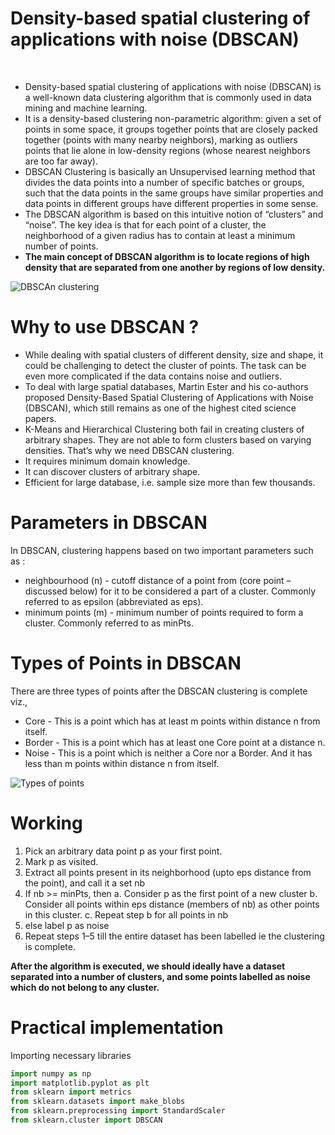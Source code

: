 # Density-based spatial clustering of applications with noise (DBSCAN)
<br>

* Density-based spatial clustering of applications with noise (DBSCAN) is a well-known data clustering algorithm that is commonly used in data mining and machine learning. 
* It is a density-based clustering non-parametric algorithm: given a set of points in some space, it groups together points that are closely packed together (points with many nearby neighbors), marking as outliers points that lie alone in low-density regions (whose nearest neighbors are too far away). 
* DBSCAN Clustering is basically an Unsupervised learning method that divides the data points into a number of specific batches or groups, such that the data points in the same groups have similar properties and data points in different groups have different properties in some sense. 
* The DBSCAN algorithm is based on this intuitive notion of “clusters” and “noise”. The key idea is that for each point of a cluster, the neighborhood of a given radius has to contain at least a minimum number of points.
* **The main concept of DBSCAN algorithm is to locate regions of high density that are separated from one another by regions of low density.**
 
![DBSCAn clustering]()

# Why to use DBSCAN ?
* While dealing with spatial clusters of different density, size and shape, it could be challenging to detect the cluster of points. The task can be even more complicated if the data contains noise and outliers. 
* To deal with large spatial databases, Martin Ester and his co-authors proposed Density-Based Spatial Clustering of Applications with Noise (DBSCAN), which still remains as one of the highest cited science papers. 
* K-Means and Hierarchical Clustering both fail in creating clusters of arbitrary shapes. They are not able to form clusters based on varying densities. That’s why we need DBSCAN clustering.
* It requires minimum domain knowledge.
* It can discover clusters of arbitrary shape.
* Efficient for large database, i.e. sample size more than few thousands.

# Parameters in DBSCAN 
In DBSCAN, clustering happens based on two important parameters such as :
* neighbourhood (n) - cutoff distance of a point from (core point – discussed below) for it to be considered a part of a cluster. Commonly referred to as epsilon (abbreviated as eps).
* minimum points (m) - minimum number of points required to form a cluster. Commonly referred to as minPts.

# Types of Points in DBSCAN
There are three types of points after the DBSCAN clustering is complete viz.,

* Core - This is a point which has at least m points within distance n from itself.
* Border - This is a point which has at least one Core point at a distance n.
* Noise - This is a point which is neither a Core nor a Border. And it has less than m points within distance n from itself.

![Types of points]()

# Working 
1. Pick an arbitrary data point p as your first point.
2. Mark p as visited.
3. Extract all points present in its neighborhood (upto eps distance from the point), and call it a set nb
4. If nb >= minPts, then
    a. Consider p as the first point of a new cluster
    b. Consider all points within eps distance (members of nb) as other points in this cluster.
    c. Repeat step b for all points in nb
5. else label p as noise
6. Repeat steps 1–5 till the entire dataset has been labelled ie the clustering is complete.

**After the algorithm is executed, we should ideally have a dataset separated into a number of clusters, and some points labelled as noise which do not belong to any cluster.**

# Practical implementation

Importing necessary libraries
```python 
import numpy as np
import matplotlib.pyplot as plt
from sklearn import metrics
from sklearn.datasets import make_blobs
from sklearn.preprocessing import StandardScaler
from sklearn.cluster import DBSCAN
```

